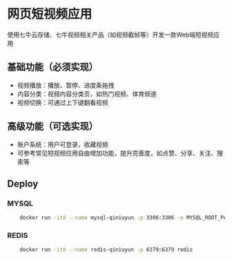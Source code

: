 # 网页短视频应用

使用七牛云存储、七牛视频相关产品（如视频截帧等）开发一款Web端短视频应用

## 基础功能（必须实现）

- 视频播放：播放、暂停、进度条拖拽
- 内容分类：视频内容分类页，如热门视频、体育频道
- ­视频切换：可通过上下键翻看视频

## 高级功能（可选实现）

- 账户系统：用户可登录，收藏视频
- 可参考常见短视频应用自由增加功能，提升完善度，如点赞、分享、关注、搜索等

## Deploy

### MYSQL

```bash
    docker run -itd --name mysql-qiniuyun -p 3306:3306 -e MYSQL_ROOT_PASSWORD=qiniuyun-abc mysql
```

### REDIS

```bash
    docker run -itd --name redis-qiniuyun -p 6379:6379 redis
```
